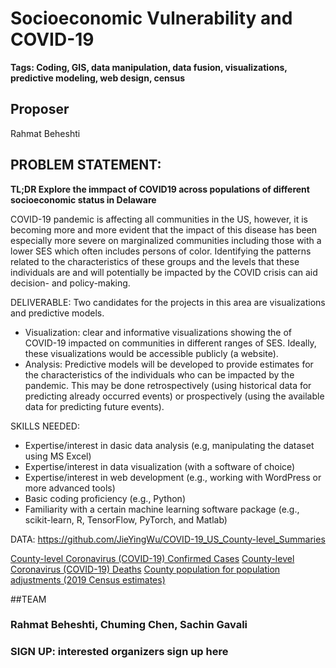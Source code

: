 # Socioeconomic Vulnerability and COVID-19 
**Tags: Coding, GIS, data manipulation, data fusion, visualizations, predictive modeling, web design, census**

## Proposer
Rahmat Beheshti

## PROBLEM STATEMENT:

**TL;DR Explore the immpact of COVID19 across populations of different socioeconomic status in Delaware**

COVID-19 pandemic is affecting all communities in the US, however, it is becoming more and more evident 
that the impact of this disease has been especially more severe on marginalized communities including those 
with a lower 
SES which often includes persons of color. Identifying the patterns related to the characteristics of 
these groups and the levels that these individuals are and will potentially be impacted by the COVID crisis 
can aid  decision- and policy-making.
 
DELIVERABLE:
Two candidates for the projects in this area are visualizations and predictive models. 
- Visualization: clear and informative visualizations showing the of COVID-19 impacted on communities 
in different ranges of SES. Ideally, these visualizations would be accessible publicly (a website). 
- Analysis: Predictive models will be developed to provide estimates for the characteristics of the individuals who can be impacted by the pandemic.  This may be done retrospectively (using historical data for predicting already occurred events) or 
prospectively (using the available data for predicting future events).
 
SKILLS NEEDED: 
- Expertise/interest in dasic data analysis  (e.g, manipulating the dataset using MS Excel)
- Expertise/interest in data visualization (with a software of choice)
- Expertise/interest in web development (e.g., working with WordPress or more advanced tools)
- Basic coding proficiency (e.g., Python)
- Familiarity with a certain machine learning software package (e.g., scikit-learn, R, TensorFlow, PyTorch, and Matlab)

 
DATA: 
https://github.com/JieYingWu/COVID-19_US_County-level_Summaries 

[County-level Coronavirus (COVID-19) Confirmed Cases](https://usafactsstatic.blob.core.windows.net/public/data/covid-19/covid_confirmed_usafacts.csv)
[County-level Coronavirus (COVID-19) Deaths](https://usafactsstatic.blob.core.windows.net/public/data/covid-19/covid_deaths_usafacts.csv)
[County population for population adjustments (2019 Census estimates)](https://usafactsstatic.blob.core.windows.net/public/data/covid-19/covid_county_population_usafacts.csv)

##TEAM
### Rahmat Beheshti,  Chuming Chen, Sachin Gavali


### SIGN UP: interested organizers sign up here
 




